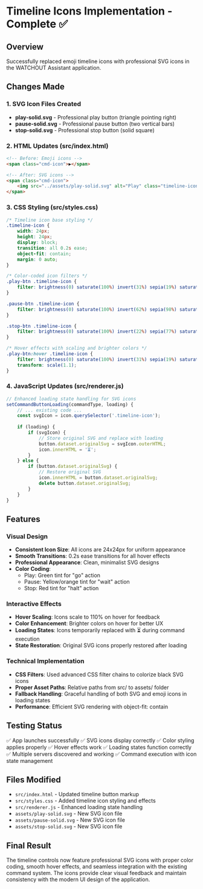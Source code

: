 # Timeline Icons Implementation - Complete ✅

## Overview
Successfully replaced emoji timeline icons with professional SVG icons in the WATCHOUT Assistant application.

## Changes Made

### 1. SVG Icon Files Created
- **play-solid.svg** - Professional play button (triangle pointing right)
- **pause-solid.svg** - Professional pause button (two vertical bars)
- **stop-solid.svg** - Professional stop button (solid square)

### 2. HTML Updates (src/index.html)
```html
<!-- Before: Emoji icons -->
<span class="cmd-icon">▶️</span>

<!-- After: SVG icons -->
<span class="cmd-icon">
    <img src="../assets/play-solid.svg" alt="Play" class="timeline-icon">
</span>
```

### 3. CSS Styling (src/styles.css)
```css
/* Timeline icon base styling */
.timeline-icon {
    width: 24px;
    height: 24px;
    display: block;
    transition: all 0.2s ease;
    object-fit: contain;
    margin: 0 auto;
}

/* Color-coded icon filters */
.play-btn .timeline-icon {
    filter: brightness(0) saturate(100%) invert(31%) sepia(19%) saturate(1471%) hue-rotate(95deg) brightness(96%) contrast(94%);
}

.pause-btn .timeline-icon {
    filter: brightness(0) saturate(100%) invert(62%) sepia(98%) saturate(1168%) hue-rotate(2deg) brightness(103%) contrast(103%);
}

.stop-btn .timeline-icon {
    filter: brightness(0) saturate(100%) invert(22%) sepia(77%) saturate(2785%) hue-rotate(347deg) brightness(91%) contrast(83%);
}

/* Hover effects with scaling and brighter colors */
.play-btn:hover .timeline-icon {
    filter: brightness(0) saturate(100%) invert(31%) sepia(19%) saturate(1471%) hue-rotate(95deg) brightness(106%) contrast(104%);
    transform: scale(1.1);
}
```

### 4. JavaScript Updates (src/renderer.js)
```javascript
// Enhanced loading state handling for SVG icons
setCommandButtonLoading(commandType, loading) {
    // ... existing code ...
    const svgIcon = icon.querySelector('.timeline-icon');
    
    if (loading) {
        if (svgIcon) {
            // Store original SVG and replace with loading
            button.dataset.originalSvg = svgIcon.outerHTML;
            icon.innerHTML = '⏳';
        }
    } else {
        if (button.dataset.originalSvg) {
            // Restore original SVG
            icon.innerHTML = button.dataset.originalSvg;
            delete button.dataset.originalSvg;
        }
    }
}
```

## Features

### Visual Design
- **Consistent Icon Size**: All icons are 24x24px for uniform appearance
- **Smooth Transitions**: 0.2s ease transitions for all hover effects
- **Professional Appearance**: Clean, minimalist SVG designs
- **Color Coding**: 
  - Play: Green tint for "go" action
  - Pause: Yellow/orange tint for "wait" action  
  - Stop: Red tint for "halt" action

### Interactive Effects
- **Hover Scaling**: Icons scale to 110% on hover for feedback
- **Color Enhancement**: Brighter colors on hover for better UX
- **Loading States**: Icons temporarily replaced with ⏳ during command execution
- **State Restoration**: Original SVG icons properly restored after loading

### Technical Implementation
- **CSS Filters**: Used advanced CSS filter chains to colorize black SVG icons
- **Proper Asset Paths**: Relative paths from src/ to assets/ folder
- **Fallback Handling**: Graceful handling of both SVG and emoji icons in loading states
- **Performance**: Efficient SVG rendering with object-fit: contain

## Testing Status
✅ App launches successfully
✅ SVG icons display correctly
✅ Color styling applies properly
✅ Hover effects work
✅ Loading states function correctly
✅ Multiple servers discovered and working
✅ Command execution with icon state management

## Files Modified
- `src/index.html` - Updated timeline button markup
- `src/styles.css` - Added timeline icon styling and effects
- `src/renderer.js` - Enhanced loading state handling
- `assets/play-solid.svg` - New SVG icon file
- `assets/pause-solid.svg` - New SVG icon file  
- `assets/stop-solid.svg` - New SVG icon file

## Final Result
The timeline controls now feature professional SVG icons with proper color coding, smooth hover effects, and seamless integration with the existing command system. The icons provide clear visual feedback and maintain consistency with the modern UI design of the application.
